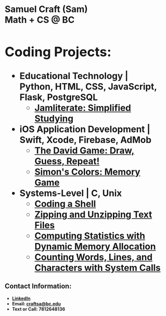 <h1>Samuel Craft (Sam) <br/><a 
<h1>Math + CS @ BC <br/><a </h1>

<h2>Coding Projects:</h2>

- <b>Educational Technology | Python, HTML, CSS, JavaScript, Flask, PostgreSQL</b>
  - [Jamliterate: Simplified Studying](https://github.com/samcraftt/Jamliterate)
- <b>iOS Application Development | Swift, Xcode, Firebase, AdMob</b>
  - [The David Game: Draw, Guess, Repeat!](https://github.com/samcraftt/DavidGame)
  - [Simon's Colors: Memory Game](https://github.com/samcraftt/SimonsColors)
- <b>Systems-Level | C, Unix</b>
  - [Coding a Shell](https://github.com/samcraftt/Shell)
  - [Zipping and Unzipping Text Files](https://github.com/samcraftt/Zip)
  - [Computing Statistics with Dynamic Memory Allocation](https://github.com/samcraftt/Stats)
  - [Counting Words, Lines, and Characters with System Calls](https://github.com/samcraftt/Counts)
  
<h2> Contact Information:</h2>

- <b> [LinkedIn](https://www.linkedin.com/in/samuelcraft1/) <b>
- <b> Email: craftsa@bc.edu
- <b> Text or Call: 7812648136

